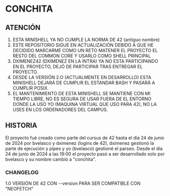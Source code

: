 # CONCHITA
## ATENCIÓN
1. ESTA MINISHELL YA NO CUMPLE LA NORMA DE 42 (antiguo nombre)
2. ESTE REPOSITORIO SIGUE EN ACTUALIZACIÓN DEBIDO A QUE HE DECIDIDO MARCARME COMO UN RETO MATENER EL PROYECTO EL RESTO DEL COMMON CORE Y USARLO COMO SHELL PRINCIPAL
3. DXIMENEZ42 (DXIMENEZ EN LA INTRA) YA NO ESTA PARTICIPANDO EN EL PROYECTO, DEJÓ DE PARTICIPAR TRAS ENTREGAR EL PROYECTO.
4. DESDE LA VERSIÓN 2.O (ACTUALMENTE EN DESARROLLO) ESTA MINISHELL DEJARÁ DE CUMPLIR EL ESTANDAR BASH Y PASARÁ A CUMPLIR POSIX.
5. EL MANTENIMIENTO DE ESTA MINISHELL SE MANTIENE CON MI TIEMPO LIBRE, NO ES SEGURA DE USAR FUERA DE EL ENTORNO DONDE LA USO YO (MAQUINA VIRTUAL QUE USO PARA 42), NO LA USES EN LOS ORDENADORES DEL CAMPUS.
## HISTORIA
El proyecto fué creado como parte del cursus de 42 hasta el día 24 de junio de 2024 por bvelasco y dximenez (logins de 42), dximenez gestionó la parte de ejecución y pipes y yo (bvelasco) gestioné el parseo.
Desde el día 24 de junio de 2024 a las 19:00 el proyecto pasó a ser desarrollado solo por bvelasco y su nombre cambió a "conchita".
### CHANGELOG
1.0 VERSIÓN DE 42 CON --version PARA SER COMPATIBLE CON "NEOFETCH"